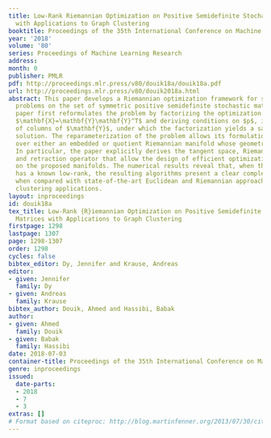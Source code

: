 ```yaml
---
title: Low-Rank Riemannian Optimization on Positive Semidefinite Stochastic Matrices
  with Applications to Graph Clustering
booktitle: Proceedings of the 35th International Conference on Machine Learning
year: '2018'
volume: '80'
series: Proceedings of Machine Learning Research
address: 
month: 0
publisher: PMLR
pdf: http://proceedings.mlr.press/v80/douik18a/douik18a.pdf
url: http://proceedings.mlr.press/v80/douik2018a.html
abstract: This paper develops a Riemannian optimization framework for solving optimization
  problems on the set of symmetric positive semidefinite stochastic matrices. The
  paper first reformulates the problem by factorizing the optimization variable as
  $\mathbf{X}=\mathbf{Y}\mathbf{Y}^T$ and deriving conditions on $p$, i.e., the number
  of columns of $\mathbf{Y}$, under which the factorization yields a satisfactory
  solution. The reparameterization of the problem allows its formulation as an optimization
  over either an embedded or quotient Riemannian manifold whose geometries are investigated.
  In particular, the paper explicitly derives the tangent space, Riemannian gradients
  and retraction operator that allow the design of efficient optimization methods
  on the proposed manifolds. The numerical results reveal that, when the optimal solution
  has a known low-rank, the resulting algorithms present a clear complexity advantage
  when compared with state-of-the-art Euclidean and Riemannian approaches for graph
  clustering applications.
layout: inproceedings
id: douik18a
tex_title: Low-Rank {R}iemannian Optimization on Positive Semidefinite Stochastic
  Matrices with Applications to Graph Clustering
firstpage: 1298
lastpage: 1307
page: 1298-1307
order: 1298
cycles: false
bibtex_editor: Dy, Jennifer and Krause, Andreas
editor:
- given: Jennifer
  family: Dy
- given: Andreas
  family: Krause
bibtex_author: Douik, Ahmed and Hassibi, Babak
author:
- given: Ahmed
  family: Douik
- given: Babak
  family: Hassibi
date: 2018-07-03
container-title: Proceedings of the 35th International Conference on Machine Learning
genre: inproceedings
issued:
  date-parts:
  - 2018
  - 7
  - 3
extras: []
# Format based on citeproc: http://blog.martinfenner.org/2013/07/30/citeproc-yaml-for-bibliographies/
---
```

